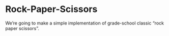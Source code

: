 # Rock-Paper-Scissors
We’re going to make a simple implementation of grade-school classic “rock paper scissors”.
